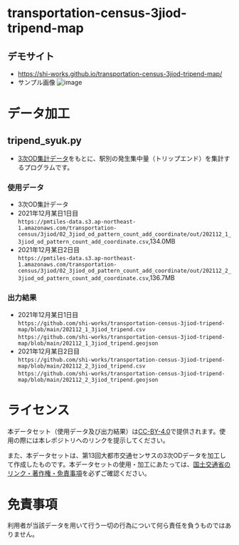 # transportation-census-3jiod-tripend-map
## デモサイト
- https://shi-works.github.io/transportation-census-3jiod-tripend-map/
- サンプル画像
![image](https://user-images.githubusercontent.com/71203808/232194673-9ef94086-dfed-4ac5-9bdc-f42a288f3954.png)

# データ加工
## tripend_syuk.py
- [3次OD集計データ](https://github.com/shi-works/transportation-census-3jiod-pmtiles)をもとに、駅別の発生集中量（トリップエンド）を集計するプログラムです。
### 使用データ
- 3次OD集計データ
- 2021年12月某日1日目  
`https://pmtiles-data.s3.ap-northeast-1.amazonaws.com/transportation-census/3jiod/02_3jiod_od_pattern_count_add_coordinate/out/202112_1_3jiod_od_pattern_count_add_coordinate.csv`,134.0MB
- 2021年12月某日2日目  
`https://pmtiles-data.s3.ap-northeast-1.amazonaws.com/transportation-census/3jiod/02_3jiod_od_pattern_count_add_coordinate/out/202112_2_3jiod_od_pattern_count_add_coordinate.csv`,136.7MB

### 出力結果
- 2021年12月某日1日目  
`https://github.com/shi-works/transportation-census-3jiod-tripend-map/blob/main/202112_1_3jiod_tripend.csv`  
`https://github.com/shi-works/transportation-census-3jiod-tripend-map/blob/main/202112_1_3jiod_tripend.geojson`
- 2021年12月某日2日目  
`https://github.com/shi-works/transportation-census-3jiod-tripend-map/blob/main/202112_2_3jiod_tripend.csv`  
`https://github.com/shi-works/transportation-census-3jiod-tripend-map/blob/main/202112_2_3jiod_tripend.geojson`

# ライセンス
本データセット（使用データ及び出力結果）は[CC-BY-4.0](https://github.com/shi-works/traffic-accident-pmtiles/blob/main/LICENSE)で提供されます。使用の際には本レポジトリへのリンクを提示してください。

また、本データセットは、第13回大都市交通センサスの3次ODデータを加工して作成したものです。本データセットの使用・加工にあたっては、[国土交通省のリンク・著作権・免責事項](https://www.mlit.go.jp/link.html)を必ずご確認ください。

# 免責事項
利用者が当該データを用いて行う一切の行為について何ら責任を負うものではありません。
